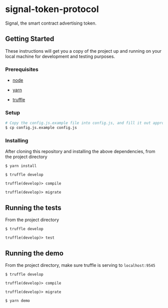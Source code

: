 # signal-token-protocol

Signal, the smart contract advertising token.

## Getting Started

These instructions will get you a copy of the project up and running on your local machine for
development and testing purposes.

### Prerequisites

* [node](https://nodejs.org/en/download/)

* [yarn](https://yarnpkg.com/en/docs/install)

* [truffle](https://truffleframework.com)

### Setup

```sh
# Copy the config.js.example file into config.js, and fill it out appropriately
$ cp config.js.example config.js
```

### Installing

After cloning this repository and installing the above dependencies, from the project directory

```
$ yarn install
```

```
$ truffle develop
```

```
truffle(develop)> compile
```

```
truffle(develop)> migrate
```

## Running the tests

From the project directory

```
$ truffle develop
```

```
truffle(develop)> test
```

## Running the demo

From the project directory, make sure truffle is serving to `localhost:9545`

```
$ truffle develop
```

```
truffle(develop)> compile
```

```
truffle(develop)> migrate
```

```
$ yarn demo
```
